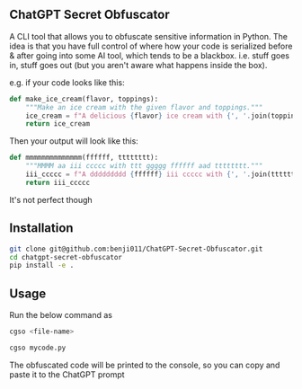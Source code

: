 ## ChatGPT Secret Obfuscator

A CLI tool that allows you to obfuscate sensitive information in Python. The idea is that you have full control of where how your code is serialized before & after going into some AI tool, which tends to be a blackbox. i.e. stuff goes in, stuff goes out (but you aren't aware what happens inside the box).

e.g. if your code looks like this:

```python
def make_ice_cream(flavor, toppings):
    """Make an ice cream with the given flavor and toppings."""
    ice_cream = f"A delicious {flavor} ice cream with {', '.join(toppings)} toppings!"
    return ice_cream
```

Then your output will look like this:

```python
def mmmmmmmmmmmmmm(ffffff, tttttttt):
    """MMMM aa iii ccccc with ttt ggggg ffffff aad tttttttt."""
    iii_ccccc = f"A ddddddddd {ffffff} iii ccccc with {', '.join(tttttttt)} tttttttt!"
    return iii_ccccc
```

It's not perfect though

## Installation

```bash
git clone git@github.com:benji011/ChatGPT-Secret-Obfuscator.git
cd chatgpt-secret-obfuscator
pip install -e .
```

## Usage

Run the below command as

```bash
cgso <file-name>
```

```bash
cgso mycode.py
```

The obfuscated code will be printed to the console, so you can copy and paste it to the ChatGPT prompt
